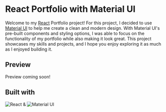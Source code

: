 # React Portfolio with Material UI

Welcome to my [React](https://react.dev/) Portfolio project! For this project, I decided to use [Material UI](https://mui.com/) to help me create a clean and modern design. With Material UI's pre-built components and styling options, I was able to focus on the functionality of my portfolio while also making it look great. This project showcases my skills and projects, and I hope you enjoy exploring it as much as I enjoyed building it.

## Preview

Preview coming soon!

## Built with

![React](https://img.shields.io/badge/react-%2320232a.svg?style=for-the-badge&logo=react&logoColor=%2361DAFB)
&
![Material UI](https://img.shields.io/badge/Material%20UI-007FFF?style=for-the-badge&logo=mui&logoColor=white)
